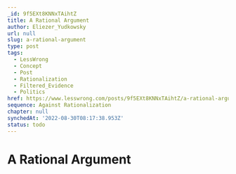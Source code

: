 ```yaml
---
_id: 9f5EXt8KNNxTAihtZ
title: A Rational Argument
author: Eliezer_Yudkowsky
url: null
slug: a-rational-argument
type: post
tags:
  - LessWrong
  - Concept
  - Post
  - Rationalization
  - Filtered_Evidence
  - Politics
href: https://www.lesswrong.com/posts/9f5EXt8KNNxTAihtZ/a-rational-argument
sequence: Against Rationalization
chapter: null
synchedAt: '2022-08-30T08:17:38.953Z'
status: todo
---
```


# A Rational Argument
